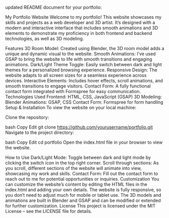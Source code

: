  updated README document for your portfolio:

My Portfolio Website
Welcome to my portfolio! This website showcases my skills and projects as a web developer and 3D artist. It’s designed with a modern and interactive interface that includes smooth animations and 3D elements to demonstrate my proficiency in both frontend and backend technologies, as well as 3D modeling.

Features
3D Room Model: Created using Blender, the 3D room model adds a unique and dynamic visual to the website.
Smooth Animations: I’ve used GSAP to bring the website to life with smooth transitions and engaging animations.
Dark/Light Theme Toggle: Easily switch between dark and light themes for a personalized browsing experience.
Responsive Design: The website adapts to all screen sizes for a seamless experience across devices.
Interactive Elements: Includes hover effects, scroll animations, and smooth transitions to engage visitors.
Contact Form: A fully functional contact form integrated with Formspree for easy communication.
Technologies Used
Frontend: HTML, CSS, JavaScript (GSAP)
3D Modeling: Blender
Animations: GSAP, CSS
Contact Form: Formspree for form handling
Setup & Installation
To view the website on your local machine:

Clone the repository:

bash
Copy
Edit
git clone https://github.com/yourusername/portfolio.git
Navigate to the project directory:

bash
Copy
Edit
cd portfolio
Open the index.html file in your browser to view the website.

How to Use
Dark/Light Mode: Toggle between dark and light mode by clicking the switch icon in the top right corner.
Scroll through sections: As you scroll, different sections of the website will animate into view, showcasing my work and skills.
Contact Form: Fill out the contact form to reach out to me for potential opportunities or inquiries.
Customization
You can customize the website’s content by editing the HTML files in the index.html and adding your own details.
The website is fully responsive, so you don’t need to adjust much for mobile or tablet use.
The 3D models and animations are built in Blender and GSAP and can be modified or extended for further customization.
License
This project is licensed under the MIT License – see the LICENSE file for details.

